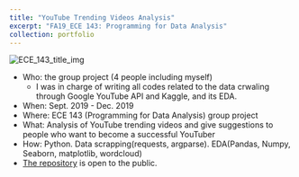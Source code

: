 ```yaml
---
title: "YouTube Trending Videos Analysis"
excerpt: "FA19_ECE 143: Programming for Data Analysis"
collection: portfolio
---
```

![ECE_143_title_img](https://user-images.githubusercontent.com/58493928/116166181-4cee3080-a6b2-11eb-95cd-a1bbd0afe754.png)
- Who: the group project (4 people including myself)
  - I was in charge of writing all codes related to the data crwaling through Google YouTube API and Kaggle, and its EDA.
- When: Sept. 2019 - Dec. 2019
- Where: ECE 143 (Programming for Data Analysis) group project
- What: Analysis of YouTube trending videos and give suggestions to people who want to become a successful YouTuber
- How: Python. Data scrapping(requests, argparse). EDA(Pandas, Numpy, Seaborn, matplotlib, wordcloud)
- [The repository](https://github.com/haenara-shin/YouTube-Trending-Videos-Analysis-Team15-FA19.git) is open to the public.
